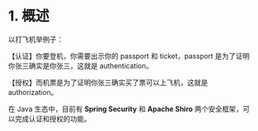 # 1. 概述

以打飞机举例子：

【认证】你要登机，你需要出示你的 passport 和 ticket，passport 是为了证明你张三确实是你张三，这就是 authentication。

【授权】而机票是为了证明你张三确实买了票可以上飞机，这就是 authorization。

在 Java 生态中，目前有 **Spring Security** 和 **Apache Shiro** 两个安全框架，可以完成认证和授权的功能。